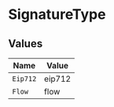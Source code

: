 # SignatureType


## Values

| Name     | Value    |
| -------- | -------- |
| `Eip712` | eip712   |
| `Flow`   | flow     |